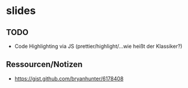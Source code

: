 # slides


## TODO

- Code Highlighting via JS (prettier/highlight/...wie heißt der Klassiker?)


## Ressourcen/Notizen

- https://gist.github.com/bryanhunter/6178408
